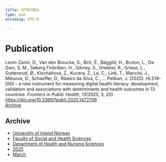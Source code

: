 ```yaml
---
title: VPX6X9KG
type: pub
encoding: UTF-8

---
```

<h1>Publication</h1>
<article id="csl-bib-container-VPX6X9KG" class="csl-bib-container">
  <div class="csl-bib-body"> <div class="csl-entry">Levin-Zamir, D., Van den Broucke, S., Bíró, É., Bøggild, H., Bruton, L., De Gani, S. M., Søberg Finbråten, H., Gibney, S., Griebler, R., Griese, L., Guttersrud, Ø., Klocháňová, Z., Kucera, Z., Le, C., Link, T., Mancini, J., Miksova, D., Schaeffer, D., Ribeiro da Silva, C., … Pelikan, J. (2025). HLS19-DIGI - a new instrument for measuring digital health literacy: development, validation and associations with determinants and health outcomes in 13 countries. <i>Frontiers in Public Health</i>, <i>13</i>(2025, 3, 20). <a href="https://doi.org/10.3389/fpubh.2025.1472706">https://doi.org/10.3389/fpubh.2025.1472706</a></div> </div>
  <div class="csl-bib-buttons">
    <a href="#taxonomy-article-VPX6X9KG" alt="archive" class="csl-bib-button">Archive</a>
  </div>
  <div id="csl-bib-meta-container-VPX6X9KG"></div>
</article>
<div id="csl-bib-meta-VPX6X9KG" class="csl-bib-meta">
  <article id="taxonomy-article-VPX6X9KG" class="taxonomy-article">
    <h1>Archive</h1>
    <ul>
      <li><a href="{{< params subfolder >}}en/archive/?key=3DCRN523">University of Inland Norway</a></li>
      <li><a href="{{< params subfolder >}}en/archive/?key=IDKFS3MX">Faculty of Social and Health Sciences</a></li>
      <li><a href="{{< params subfolder >}}en/archive/?key=GTV4ECMZ">Department of Health and Nursing Sciences</a></li>
      <li><a href="{{< params subfolder >}}en/archive/?key=EHIJJCSL">2025</a></li>
      <li><a href="{{< params subfolder >}}en/archive/?key=QP5YXZP8">March</a></li>
    </ul>
  </article>
</div>
